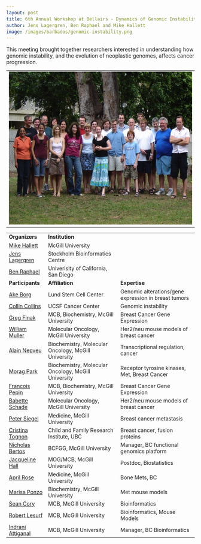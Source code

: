 ```yaml
---
layout: post
title: 6th Annual Workshop at Bellairs - Dynamics of Genomic Instability
author: Jens Lagergren, Ben Raphael and Mike Hallett
image: /images/barbados/genomic-instability.png
---
```


This meeting brought together researchers interested in understanding how genomic instability, and the evolution of neoplastic genomes, affects cancer progression.

<table width="90%"><tbody><tr><td>
<center><img src="/images/barbados/2007-group-picture.jpg" border="0" height="408" width="614"></center>
</td></tr></tbody></table>




<table class="t1" width="624" cellspacing="0" cellpadding="0">
<tbody>
<tr>
<td class="td1" valign="middle"><span class="p1"><strong>Organizers</strong></span></td>
<td class="td2" valign="middle"><span class="p1"><strong>Institution</strong></span></td>
</tr>
<tr><td><a href="http://www.mcb.mcgill.ca/~hallett/">Mike Hallett</a><td>McGill University</tr>
<tr><td><a href="http://www.nada.kth.se/~jensl">Jens Lagergren</a><td>Stockholm Bioinformatics Centre</tr>
<tr><td><a href="http://www-cse.ucsd.edu/~braphael/">Ben Raphael</a><td>Univerisity of California, San Diego</tr>
<tr><td><b>Participants</b><td><b>Affiliation</b><td><b>Expertise</b></td></tr>
<tr><td><a href="http://www.stemcellcenter.se/groups/Ake_Borg">Ake Borg</a><td>Lund Stem Cell Center<td>Genomic alterations/gene expression in breast tumors</tr>
<tr><td><a href="http://cancer.ucsf.edu/people/collins_colin.php">Collin Collins</a><td>UCSF Cancer Center<td>Genomic instability</tr>
<tr><td><a href="http://www.mcb.mcgill.ca/~finak">Greg Finak</a><td>MCB, Biochemistry, McGill University<td>Breast Cancer Gene Expression</tr>
<tr><td><a href="http://www.mcgill.ca/mog/research/muller/">William Muller</a><td>Molecular Oncology, McGill University<td>Her2/neu mouse models of breast cancer </tr>
<tr><td><a href="http://www.mcgill.ca/mog/research/nepveu/">Alain Nepveu</a><td>Biochemistry, Molecular Oncology, McGill University<td>Transcriptional regulation, cancer</tr>
<tr><td><a href="http://www.mcgill.ca/mog/research/park/">Morag Park</a><td>Biochemistry, Molecular Oncology, McGill University<td>Receptor tyrosine kinases, Met, Breast Cancer</tr>
<tr><td><a href="http://www.mcb.mcgill.ca/">Francois Pepin</a><td>MCB, Biochemistry, McGill University<td>Breast Cancer Gene Expression</tr>
<tr><td><a href="http://www.mcgill.ca/mog/research/muller/lab">Babette Schade</a><td>Molecular Oncology, McGill University<td>Her2/neu mouse models of breast cancer</tr>
<tr><td><a href="http://www.medicine.mcgill.ca/biochem/siegellab/index.htm">Peter Siegel</a><td>Medicine, McGill University<td>Breast cancer metastasis</tr>
<tr><td><a href="http://www.cfri.ca/our_research/researchers/search_researchers/researcher_detail.asp?ID=125">Cristina Tognon</a><td>Child and Family Research Institute, UBC<td>Breast cancer, fusion proteins </tr>
<tr><td><a href="http:">Nicholas Bertos</a><td>BCFGG, McGill University<td>Manager, BC functional genomics platform</tr>
<tr><td><a href="http:">Jacqueline Hall</a><td>MOG/MCB, McGill University<td>Postdoc, Biostatistics</tr>
<tr><td><a href="http">April Rose</a><td>Medicine, McGill University<td>Bone Mets, BC</tr>
<tr><td><a href="http">Marisa Ponzo</a><td>Biochemistry, McGill University<td>Met mouse models</tr>
<tr><td><a href="http:">Sean Cory</a><td>MCB, McGill University<td>Bioinformatics</tr>
<tr><td><a href="http:">Robert Lesurf</a><td>MCB, McGill University<td>Bioinformatics, Mouse Models</tr>
<tr><td><a href="http:">Indrani Attiganal</a><td>MCB, McGill University<td>Manager, BC Bioinformatics</tr>
</table>
 

